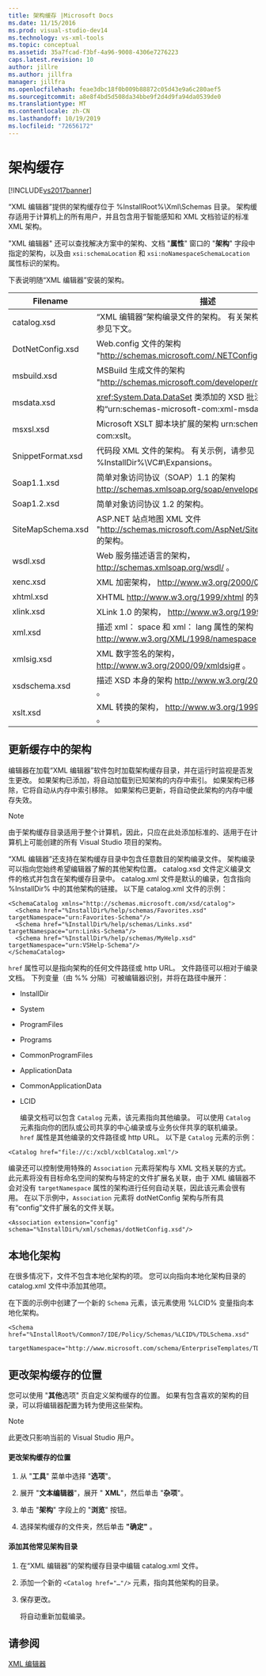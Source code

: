 ```yaml
---
title: 架构缓存 |Microsoft Docs
ms.date: 11/15/2016
ms.prod: visual-studio-dev14
ms.technology: vs-xml-tools
ms.topic: conceptual
ms.assetid: 35a7fcad-f3bf-4a96-9008-4306e7276223
caps.latest.revision: 10
author: jillre
ms.author: jillfra
manager: jillfra
ms.openlocfilehash: feae3dbc18f0b009b88872c05d43e9a6c280aef5
ms.sourcegitcommit: a8e8f4bd5d508da34bbe9f2d4d9fa94da0539de0
ms.translationtype: MT
ms.contentlocale: zh-CN
ms.lasthandoff: 10/19/2019
ms.locfileid: "72656172"
---
```

# <a name="schema-cache"></a>架构缓存
[!INCLUDE[vs2017banner](../includes/vs2017banner.md)]

“XML 编辑器”提供的架构缓存位于 %InstallRoot%\Xml\Schemas 目录。 架构缓存适用于计算机上的所有用户，并且包含用于智能感知和 XML 文档验证的标准 XML 架构。

 "XML 编辑器" 还可以查找解决方案中的架构、文档 "**属性**" 窗口的 "**架构**" 字段中指定的架构，以及由 `xsi:schemaLocation` 和 `xsi:noNamespaceSchemaLocation` 属性标识的架构。

 下表说明随“XML 编辑器”安装的架构。

|     Filename      |                                                      描述                                                      |
|-------------------|-----------------------------------------------------------------------------------------------------------------------|
|    catalog.xsd    |             “XML 编辑器”架构编录文件的架构。 有关架构编录的信息，请参见下文。             |
| DotNetConfig.xsd  |                 Web.config 文件的架构 "<http://schemas.microsoft.com/.NETConfiguration/v2.0>"。                 |
|    msbuild.xsd    |              MSBuild 生成文件的架构 "<http://schemas.microsoft.com/developer/msbuild/2003>"。              |
|    msdata.xsd     | <xref:System.Data.DataSet> 类添加的 XSD 批注的架构“urn:schemas-microsoft-com:xml-msdata”。 |
|     msxsl.xsd     |                  Microsoft XSLT 脚本块扩展的架构 urn:schemas-microsoft-com:xslt。                   |
| SnippetFormat.xsd |                 代码段 XML 文件的架构。 有关示例，请参见 %InstallDir%\VC#\Expansions。                 |
|    Soap1.1.xsd    |            简单对象访问协议（SOAP）1.1 的架构 http://schemas.xmlsoap.org/soap/envelope/ 。            |
|    Soap1.2.xsd    |                                     简单对象访问协议 1.2 的架构。                                     |
| SiteMapSchema.xsd |            ASP.NET 站点地图 XML 文件 "<http://schemas.microsoft.com/AspNet/SiteMap-File-1.0>" 的架构。             |
|     wsdl.xsd      |                    Web 服务描述语言的架构， http://schemas.xmlsoap.org/wsdl/ 。                     |
|     xenc.xsd      |                            XML 加密架构， http://www.w3.org/2000/09/xmldsig# 。                             |
|     xhtml.xsd     |                                    XHTML http://www.w3.org/1999/xhtml 的架构。                                     |
|     xlink.xsd     |                                  XLink 1.0 的架构， http://www.w3.org/1999/xlink 。                                   |
|      xml.xsd      |              描述 xml： space 和 xml： lang 属性的架构 http://www.w3.org/XML/1998/namespace 。               |
|    xmlsig.xsd     |                        XML 数字签名的架构， http://www.w3.org/2000/09/xmldsig# 。                         |
|   xsdschema.xsd   |                            描述 XSD 本身的架构 http://www.w3.org/2001/XMLSchema 。                            |
|     xslt.xsd      |                           XML 转换的架构， http://www.w3.org/1999/XSL/Transform 。                            |

## <a name="updating-schemas-in-the-cache"></a>更新缓存中的架构
 编辑器在加载“XML 编辑器”软件包时加载架构缓存目录，并在运行时监视是否发生更改。 如果架构已添加，将自动加载到已知架构的内存中索引。 如果架构已移除，它将自动从内存中索引移除。 如果架构已更新，将自动使此架构的内存中缓存失效。

> [!NOTE]
> 由于架构缓存目录适用于整个计算机，因此，只应在此处添加标准的、适用于在计算机上可能创建的所有 Visual Studio 项目的架构。

 “XML 编辑器”还支持在架构缓存目录中包含任意数目的架构编录文件。 架构编录可以指向您始终希望编辑器了解的其他架构位置。 catalog.xsd 文件定义编录文件的格式并包含在架构缓存目录中。 catalog.xml 文件是默认的编录，包含指向 %InstallDir% 中的其他架构的链接。 以下是 catalog.xml 文件的示例：

```
<SchemaCatalog xmlns="http://schemas.microsoft.com/xsd/catalog">
  <Schema href="%InstallDir%/help/schemas/Favorites.xsd" targetNamespace="urn:Favorites-Schema"/>
  <Schema href="%InstallDir%/help/schemas/Links.xsd" targetNamespace="urn:Links-Schema"/>
  <Schema href="%InstallDir%/help/schemas/MyHelp.xsd" targetNamespace="urn:VSHelp-Schema"/>
</SchemaCatalog>
```

 `href` 属性可以是指向架构的任何文件路径或 http URL。 文件路径可以相对于编录文档。 下列变量（由 %% 分隔）可被编辑器识别，并将在路径中展开：

- InstallDir

- System

- ProgramFiles

- Programs

- CommonProgramFiles

- ApplicationData

- CommonApplicationData

- LCID

  编录文档可以包含 `Catalog` 元素，该元素指向其他编录。 可以使用 `Catalog` 元素指向你的团队或公司共享的中心编录或与业务伙伴共享的联机编录。 `href` 属性是其他编录的文件路径或 http URL。 以下是 `Catalog` 元素的示例：

```
<Catalog href="file://c:/xcbl/xcblCatalog.xml"/>
```

 编录还可以控制使用特殊的 `Association` 元素将架构与 XML 文档关联的方式。 此元素将没有目标命名空间的架构与特定的文件扩展名关联，由于 XML 编辑器不会对没有 `targetNamespace` 属性的架构进行任何自动关联，因此该元素会很有用。 在以下示例中，`Association` 元素将 dotNetConfig 架构与所有具有“config”文件扩展名的文件关联。

```
<Association extension="config" schema="%InstallDir%/xml/schemas/dotNetConfig.xsd"/>
```

## <a name="localized-schemas"></a>本地化架构
 在很多情况下，文件不包含本地化架构的项。 您可以向指向本地化架构目录的 catalog.xml 文件中添加其他项。

 在下面的示例中创建了一个新的 `Schema` 元素，该元素使用 %LCID% 变量指向本地化架构。

```
<Schema href="%InstallRoot%/Common7/IDE/Policy/Schemas/%LCID%/TDLSchema.xsd"
  targetNamespace="http://www.microsoft.com/schema/EnterpriseTemplates/TDLSchema"/>
```

## <a name="changing-the-location-of-the-schema-cache"></a>更改架构缓存的位置
 您可以使用 "**其他**选项" 页自定义架构缓存的位置。 如果有包含喜欢的架构的目录，可以将编辑器配置为转为使用这些架构。

> [!NOTE]
> 此更改只影响当前的 Visual Studio 用户。

#### <a name="to-change-the-schema-cache-location"></a>更改架构缓存的位置

1. 从 "**工具**" 菜单中选择 "**选项**"。

2. 展开 "**文本编辑器**"，展开 " **XML**"，然后单击 "**杂项**"。

3. 单击 "**架构**" 字段上的 "**浏览**" 按钮。

4. 选择架构缓存的文件夹，然后单击 **"确定"** 。

#### <a name="to-add-another-directory-of-common-schemas"></a>添加其他常见架构目录

1. 在“XML 编辑器”的架构缓存目录中编辑 catalog.xml 文件。

2. 添加一个新的 `<Catalog href="…"/>` 元素，指向其他架构的目录。

3. 保存更改。

     将自动重新加载编录。

## <a name="see-also"></a>请参阅
 [XML 编辑器](../xml-tools/xml-editor.md)
